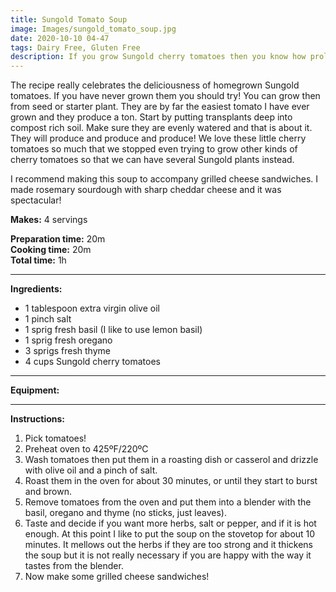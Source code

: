 ```yaml
---
title: Sungold Tomato Soup
image: Images/sungold_tomato_soup.jpg
date: 2020-10-10 04-47
tags: Dairy Free, Gluten Free
description: If you grow Sungold cherry tomatoes then you know how prolific this little plant can be. This soup is a great way to use up a ton of those tiny orange tomatoes and it tastes so good with some grilled cheese sandwiches.
---
```

The recipe really celebrates the deliciousness of homegrown Sungold tomatoes. If you have never grown them you should try! You can grow then from seed or starter plant. They are by far the easiest tomato I have ever grown and they produce a ton. Start by putting transplants deep into compost rich soil. Make sure they are evenly watered and that is about it. They will produce and produce and produce! We love these little cherry tomatoes so much that we stopped even trying to grow other kinds of cherry tomatoes so that we can have several Sungold plants instead. 

I recommend making this soup to accompany grilled cheese sandwiches. I made rosemary sourdough with sharp cheddar cheese and it was spectacular! 

**Makes:** 4 servings

**Preparation time:** 20m  
**Cooking time:** 20m  
**Total time:** 1h

---

**Ingredients:**

- 1 tablespoon extra virgin olive oil
- 1 pinch salt
- 1 sprig fresh basil (I like to use lemon basil)
- 1 sprig fresh oregano
- 3 sprigs fresh thyme
- 4  cups Sungold cherry tomatoes


---

**Equipment:** 

---

**Instructions:**

1. Pick tomatoes!
1. Preheat oven to 425ºF/220ºC
1. Wash tomatoes then put them in a roasting dish or casserol and drizzle with olive oil and a pinch of salt.
1. Roast them in the oven for about 30 minutes, or until they start to burst and brown. 
1. Remove tomatoes from the oven and put them into a blender with the basil, oregano and thyme (no sticks, just leaves).
1. Taste and decide if you want more herbs, salt or pepper, and if it is hot enough. At this point I like to put the soup on the stovetop for about 10 minutes. It mellows out the herbs if they are too strong and it thickens the soup but it is not really necessary if you are happy with the way it tastes from the blender. 
1. Now make some grilled cheese sandwiches!

